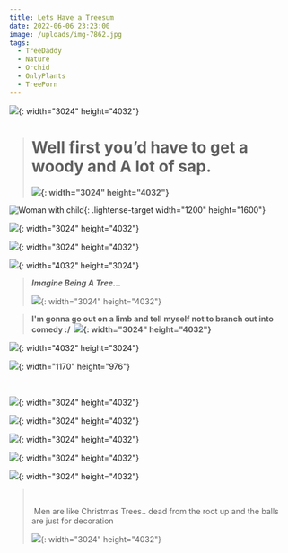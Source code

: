 ```yaml
---
title: Lets Have a Treesum
date: 2022-06-06 23:23:00
image: /uploads/img-7862.jpg
tags:
  - TreeDaddy
  - Nature
  - Orchid
  - OnlyPlants
  - TreePorn
---
```

![](/uploads/img-3925.jpg){: width="3024" height="4032"}

> # **Well first you’d have to get a woody and A lot of sap.**
>
> **![](/uploads/img-9125.jpg){: width="3024" height="4032"}**

![Woman with child](/uploads/91022e95-371e-42e5-a90a-de058d45c4db.JPG){: .lightense-target width="1200" height="1600"}

![](/uploads/64979722551--8ee87146-851f-40aa-8b2e-3ce749238e57-fullsizerender.jpg){: width="3024" height="4032"}*&nbsp; &nbsp; &nbsp; &nbsp; &nbsp; &nbsp; &nbsp; &nbsp; &nbsp; &nbsp; &nbsp; &nbsp; &nbsp; &nbsp; &nbsp; &nbsp; &nbsp; &nbsp; &nbsp; &nbsp; &nbsp; &nbsp; &nbsp; &nbsp; &nbsp; &nbsp; &nbsp; &nbsp; &nbsp; &nbsp;*​​​​​​

![](/uploads/66224223617--a5de9780-e417-4923-b15e-1b9d0e5f501f-fullsizerender.jpg){: width="3024" height="4032"}

![](/uploads/67599320989--962d01e5-a09b-4ee3-9470-0984912b6751.jpg){: width="4032" height="3024"}

> ***Imagine Being A Tree…***
>
>
> ![](/uploads/img-0118.jpg){: width="3024" height="4032"}

> **I'm gonna go out on a limb and tell myself not to branch out into comedy :/ &nbsp;![](/uploads/img-8700.jpg){: width="3024" height="4032"}**

![](/uploads/img-1530.jpg){: width="4032" height="3024"}

![](/uploads/img-9982.jpg){: width="1170" height="976"}

&nbsp;

![](/uploads/img-0594.jpg){: width="3024" height="4032"}

![](/uploads/img-2180.jpg){: width="3024" height="4032"}

![](/uploads/img-4559.jpg){: width="3024" height="4032"}

![](/uploads/img-3101.jpg){: width="3024" height="4032"}

![](/uploads/img-5602.jpg){: width="3024" height="4032"}

> &nbsp;
>
>
> &nbsp;Men are like Christmas Trees.. dead from the root up and the balls are just for decoration
>
>
> ![](/uploads/img-2248.jpg){: width="3024" height="4032"}
